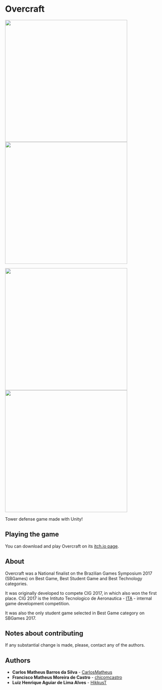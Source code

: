 # Overcraft

<img src="https://media.giphy.com/media/gf6cdSoWFHU7h8WEh3/giphy.gif" width="400">  <img src="https://media.giphy.com/media/elJopZSmWUj3l5UWQM/giphy.gif" width="400">

<img src="https://media.giphy.com/media/QvdtfdGUijNjRjVJks/giphy.gif" width="400">  <img src="https://media.giphy.com/media/Md4kdHRfcWkaPgJbFv/giphy.gif" width="400">

Tower defense game made with Unity!

## Playing the game

You can download and play Overcraft on its [itch.io page](https://chicomcastro.itch.io/Overcraft).

## About

Overcraft was a National finalist on the Brazilian Games Symposium 2017 (SBGames) on Best Game, Best Student Game and Best Technology categories.

It was originally developed to compete CIG 2017, in which also won the first place. CIG 2017 is the Intituto Tecnologico de Aeronautica - [ITA](http://www.ita.br/) - internal game development competition.

It was also the only student game selected in Best Game category on SBGames 2017.

## Notes about contributing

If any substantial change is made, please, contact any of the authors.

## Authors

* **Carlos Matheus Barros da Silva** - [CarlosMatheus](https://github.com/CarlosMatheus)
* **Francisco Matheus Moreira de Castro** - [chicomcastro](https://github.com/chicomcastro)
* **Luiz Henrique Aguiar de Lima Alves** - [HikkusT](https://github.com/HikkusT)

